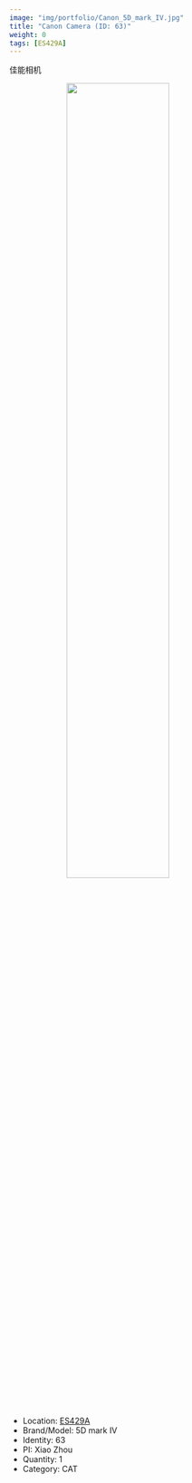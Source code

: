 ```yaml
---
image: "img/portfolio/Canon_5D_mark_IV.jpg"
title: "Canon Camera (ID: 63)"
weight: 0
tags: [ES429A]
---
```


佳能相机

<!--more-->

<img src="../../img/portfolio/Canon_5D_mark_IV.jpg" width="60%" style="display: block; margin: auto;">

- Location: [ES429A](../../tags/es429a)
- Brand/Model: 5D mark IV
- Identity: 63
- PI: Xiao Zhou
- Quantity: 1
- Category: CAT






